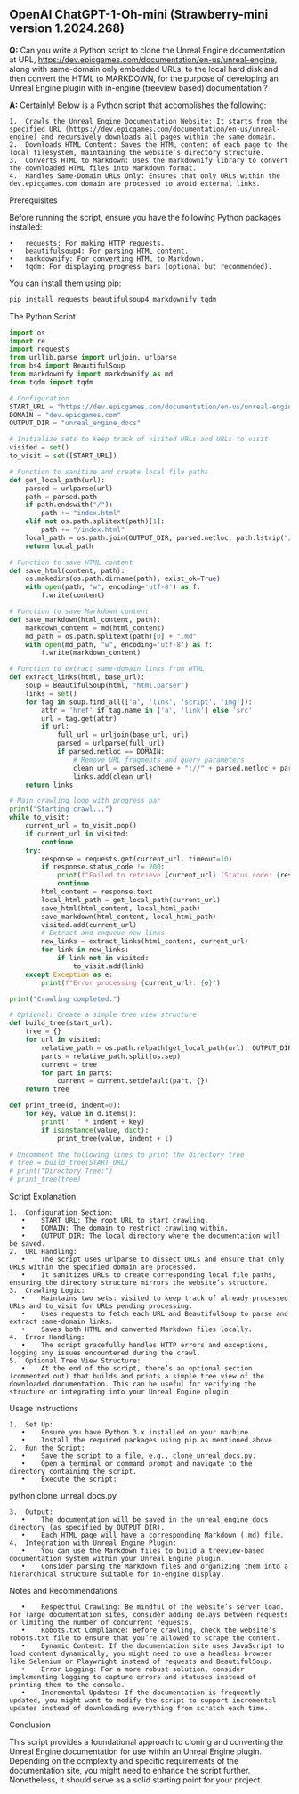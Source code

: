 ## OpenAI ChatGPT-1-Oh-mini (Strawberry-mini version 1.2024.268)

**Q:** Can you write a Python script to clone the Unreal Engine documentation at URL, https://dev.epicgames.com/documentation/en-us/unreal-engine, along with same-domain only embedded URLs, to the local hard disk and then convert the HTML to MARKDOWN, for the purpose of developing an Unreal Engine plugin with in-engine (treeview based) documentation ?

**A:** Certainly! Below is a Python script that accomplishes the following:

	1.	Crawls the Unreal Engine Documentation Website: It starts from the specified URL (https://dev.epicgames.com/documentation/en-us/unreal-engine) and recursively downloads all pages within the same domain.
	2.	Downloads HTML Content: Saves the HTML content of each page to the local filesystem, maintaining the website’s directory structure.
	3.	Converts HTML to Markdown: Uses the markdownify library to convert the downloaded HTML files into Markdown format.
	4.	Handles Same-Domain URLs Only: Ensures that only URLs within the dev.epicgames.com domain are processed to avoid external links.

Prerequisites

Before running the script, ensure you have the following Python packages installed:

	•	requests: For making HTTP requests.
	•	beautifulsoup4: For parsing HTML content.
	•	markdownify: For converting HTML to Markdown.
	•	tqdm: For displaying progress bars (optional but recommended).

You can install them using pip:

```python
pip install requests beautifulsoup4 markdownify tqdm
```

The Python Script  

```python
import os
import re
import requests
from urllib.parse import urljoin, urlparse
from bs4 import BeautifulSoup
from markdownify import markdownify as md
from tqdm import tqdm

# Configuration
START_URL = "https://dev.epicgames.com/documentation/en-us/unreal-engine"
DOMAIN = "dev.epicgames.com"
OUTPUT_DIR = "unreal_engine_docs"

# Initialize sets to keep track of visited URLs and URLs to visit
visited = set()
to_visit = set([START_URL])

# Function to sanitize and create local file paths
def get_local_path(url):
    parsed = urlparse(url)
    path = parsed.path
    if path.endswith("/"):
        path += "index.html"
    elif not os.path.splitext(path)[1]:
        path += "/index.html"
    local_path = os.path.join(OUTPUT_DIR, parsed.netloc, path.lstrip("/"))
    return local_path

# Function to save HTML content
def save_html(content, path):
    os.makedirs(os.path.dirname(path), exist_ok=True)
    with open(path, "w", encoding='utf-8') as f:
        f.write(content)

# Function to save Markdown content
def save_markdown(html_content, path):
    markdown_content = md(html_content)
    md_path = os.path.splitext(path)[0] + ".md"
    with open(md_path, "w", encoding='utf-8') as f:
        f.write(markdown_content)

# Function to extract same-domain links from HTML
def extract_links(html, base_url):
    soup = BeautifulSoup(html, "html.parser")
    links = set()
    for tag in soup.find_all(['a', 'link', 'script', 'img']):
        attr = 'href' if tag.name in ['a', 'link'] else 'src'
        url = tag.get(attr)
        if url:
            full_url = urljoin(base_url, url)
            parsed = urlparse(full_url)
            if parsed.netloc == DOMAIN:
                # Remove URL fragments and query parameters
                clean_url = parsed.scheme + "://" + parsed.netloc + parsed.path
                links.add(clean_url)
    return links

# Main crawling loop with progress bar
print("Starting crawl...")
while to_visit:
    current_url = to_visit.pop()
    if current_url in visited:
        continue
    try:
        response = requests.get(current_url, timeout=10)
        if response.status_code != 200:
            print(f"Failed to retrieve {current_url} (Status code: {response.status_code})")
            continue
        html_content = response.text
        local_html_path = get_local_path(current_url)
        save_html(html_content, local_html_path)
        save_markdown(html_content, local_html_path)
        visited.add(current_url)
        # Extract and enqueue new links
        new_links = extract_links(html_content, current_url)
        for link in new_links:
            if link not in visited:
                to_visit.add(link)
    except Exception as e:
        print(f"Error processing {current_url}: {e}")

print("Crawling completed.")

# Optional: Create a simple tree view structure
def build_tree(start_url):
    tree = {}
    for url in visited:
        relative_path = os.path.relpath(get_local_path(url), OUTPUT_DIR)
        parts = relative_path.split(os.sep)
        current = tree
        for part in parts:
            current = current.setdefault(part, {})
    return tree

def print_tree(d, indent=0):
    for key, value in d.items():
        print('  ' * indent + key)
        if isinstance(value, dict):
            print_tree(value, indent + 1)

# Uncomment the following lines to print the directory tree
# tree = build_tree(START_URL)
# print("Directory Tree:")
# print_tree(tree)

```

Script Explanation

	1.	Configuration Section:
	   •	START_URL: The root URL to start crawling.
	   •	DOMAIN: The domain to restrict crawling within.
	   •	OUTPUT_DIR: The local directory where the documentation will be saved.
	2.	URL Handling:
	   •	The script uses urlparse to dissect URLs and ensure that only URLs within the specified domain are processed.
	   •	It sanitizes URLs to create corresponding local file paths, ensuring the directory structure mirrors the website’s structure.
	3.	Crawling Logic:
	   •	Maintains two sets: visited to keep track of already processed URLs and to_visit for URLs pending processing.
	   •	Uses requests to fetch each URL and BeautifulSoup to parse and extract same-domain links.
	   •	Saves both HTML and converted Markdown files locally.
	4.	Error Handling:
       •	The script gracefully handles HTTP errors and exceptions, logging any issues encountered during the crawl.  
	5.	Optional Tree View Structure:
	   •	At the end of the script, there’s an optional section (commented out) that builds and prints a simple tree view of the downloaded documentation. This can be useful for verifying the structure or integrating into your Unreal Engine plugin.

Usage Instructions

	1.	Set Up:
	   •	Ensure you have Python 3.x installed on your machine.
	   •	Install the required packages using pip as mentioned above.
	2.	Run the Script:
	   •	Save the script to a file, e.g., clone_unreal_docs.py.
	   •	Open a terminal or command prompt and navigate to the directory containing the script.
	   •	Execute the script:

python clone_unreal_docs.py


	3.	Output:
	   •	The documentation will be saved in the unreal_engine_docs directory (as specified by OUTPUT_DIR).
	   •	Each HTML page will have a corresponding Markdown (.md) file.
	4.	Integration with Unreal Engine Plugin:
	   •	You can use the Markdown files to build a treeview-based documentation system within your Unreal Engine plugin.
	   •	Consider parsing the Markdown files and organizing them into a hierarchical structure suitable for in-engine display.

Notes and Recommendations

	   •	Respectful Crawling: Be mindful of the website’s server load. For large documentation sites, consider adding delays between requests or limiting the number of concurrent requests.
	   •	Robots.txt Compliance: Before crawling, check the website’s robots.txt file to ensure that you’re allowed to scrape the content.
	   •	Dynamic Content: If the documentation site uses JavaScript to load content dynamically, you might need to use a headless browser like Selenium or Playwright instead of requests and BeautifulSoup.
	   •	Error Logging: For a more robust solution, consider implementing logging to capture errors and statuses instead of printing them to the console.
	   •	Incremental Updates: If the documentation is frequently updated, you might want to modify the script to support incremental updates instead of downloading everything from scratch each time.

Conclusion

This script provides a foundational approach to cloning and converting the Unreal Engine documentation for use within an Unreal Engine plugin. Depending on the complexity and specific requirements of the documentation site, you might need to enhance the script further. Nonetheless, it should serve as a solid starting point for your project.
